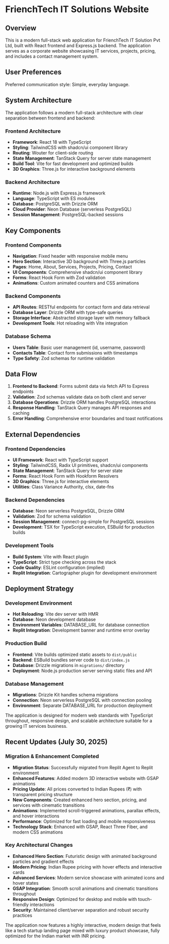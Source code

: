 # FrienchTech IT Solutions Website

## Overview

This is a modern full-stack web application for FrienchTech IT Solution Pvt Ltd, built with React frontend and Express.js backend. The application serves as a corporate website showcasing IT services, projects, pricing, and includes a contact management system.

## User Preferences

Preferred communication style: Simple, everyday language.

## System Architecture

The application follows a modern full-stack architecture with clear separation between frontend and backend:

### Frontend Architecture
- **Framework**: React 18 with TypeScript
- **Styling**: TailwindCSS with shadcn/ui component library
- **Routing**: Wouter for client-side routing
- **State Management**: TanStack Query for server state management
- **Build Tool**: Vite for fast development and optimized builds
- **3D Graphics**: Three.js for interactive background elements

### Backend Architecture
- **Runtime**: Node.js with Express.js framework
- **Language**: TypeScript with ES modules
- **Database**: PostgreSQL with Drizzle ORM
- **Cloud Provider**: Neon Database (serverless PostgreSQL)
- **Session Management**: PostgreSQL-backed sessions

## Key Components

### Frontend Components
- **Navigation**: Fixed header with responsive mobile menu
- **Hero Section**: Interactive 3D background with Three.js particles
- **Pages**: Home, About, Services, Projects, Pricing, Contact
- **UI Components**: Comprehensive shadcn/ui component library
- **Forms**: React Hook Form with Zod validation
- **Animations**: Custom animated counters and CSS animations

### Backend Components
- **API Routes**: RESTful endpoints for contact form and data retrieval
- **Database Layer**: Drizzle ORM with type-safe queries
- **Storage Interface**: Abstracted storage layer with memory fallback
- **Development Tools**: Hot reloading with Vite integration

### Database Schema
- **Users Table**: Basic user management (id, username, password)
- **Contacts Table**: Contact form submissions with timestamps
- **Type Safety**: Zod schemas for runtime validation

## Data Flow

1. **Frontend to Backend**: Forms submit data via fetch API to Express endpoints
2. **Validation**: Zod schemas validate data on both client and server
3. **Database Operations**: Drizzle ORM handles PostgreSQL interactions
4. **Response Handling**: TanStack Query manages API responses and caching
5. **Error Handling**: Comprehensive error boundaries and toast notifications

## External Dependencies

### Frontend Dependencies
- **UI Framework**: React with TypeScript support
- **Styling**: TailwindCSS, Radix UI primitives, shadcn/ui components
- **State Management**: TanStack Query for server state
- **Forms**: React Hook Form with Hookform Resolvers
- **3D Graphics**: Three.js for interactive elements
- **Utilities**: Class Variance Authority, clsx, date-fns

### Backend Dependencies
- **Database**: Neon serverless PostgreSQL, Drizzle ORM
- **Validation**: Zod for schema validation
- **Session Management**: connect-pg-simple for PostgreSQL sessions
- **Development**: TSX for TypeScript execution, ESBuild for production builds

### Development Tools
- **Build System**: Vite with React plugin
- **TypeScript**: Strict type checking across the stack
- **Code Quality**: ESLint configuration (implied)
- **Replit Integration**: Cartographer plugin for development environment

## Deployment Strategy

### Development Environment
- **Hot Reloading**: Vite dev server with HMR
- **Database**: Neon development database
- **Environment Variables**: DATABASE_URL for database connection
- **Replit Integration**: Development banner and runtime error overlay

### Production Build
- **Frontend**: Vite builds optimized static assets to `dist/public`
- **Backend**: ESBuild bundles server code to `dist/index.js`
- **Database**: Drizzle migrations in `migrations/` directory
- **Deployment**: Node.js production server serving static files and API

### Database Management
- **Migrations**: Drizzle Kit handles schema migrations
- **Connection**: Neon serverless PostgreSQL with connection pooling
- **Environment**: Separate DATABASE_URL for production deployment

The application is designed for modern web standards with TypeScript throughout, responsive design, and scalable architecture suitable for a growing IT services business.

## Recent Updates (July 30, 2025)

### Migration & Enhancement Completed
- **Migration Status**: Successfully migrated from Replit Agent to Replit environment
- **Enhanced Features**: Added modern 3D interactive website with GSAP animations
- **Pricing Update**: All prices converted to Indian Rupees (₹) with transparent pricing structure
- **New Components**: Created enhanced hero section, pricing, and services with cinematic transitions
- **Animations**: Implemented scroll-triggered animations, parallax effects, and hover interactions
- **Performance**: Optimized for fast loading and mobile responsiveness
- **Technology Stack**: Enhanced with GSAP, React Three Fiber, and modern CSS animations

### Key Architectural Changes
- **Enhanced Hero Section**: Futuristic design with animated background particles and gradient effects
- **Modern Pricing**: Indian Rupee pricing with hover effects and interactive cards
- **Advanced Services**: Modern service showcase with animated icons and hover states
- **GSAP Integration**: Smooth scroll animations and cinematic transitions throughout
- **Responsive Design**: Optimized for desktop and mobile with touch-friendly interactions
- **Security**: Maintained client/server separation and robust security practices

The application now features a highly interactive, modern design that feels like a tech startup landing page mixed with luxury product showcase, fully optimized for the Indian market with INR pricing.